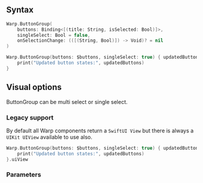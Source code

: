 

## Syntax

```swift example
Warp.ButtonGroup(
    buttons: Binding<[(title: String, isSelected: Bool)]>,
    singleSelect: Bool = false,
    onSelectionChange: (([(String, Bool)]) -> Void)? = nil
)
```

```swift example
Warp.ButtonGroup(buttons: $buttons, singleSelect: true) { updatedButtons in
    print("Updated button states:", updatedButtons)
}
```

## Visual options

ButtonGroup can be multi select or single select.

### Legacy support

By default all Warp components return a `SwiftUI View` but there is always a `UIKit UIView` available to use also.

```swift example
Warp.ButtonGroup(buttons: $buttons, singleSelect: true) { updatedButtons in
    print("Updated button states:", updatedButtons)
}.uiView
```

### Parameters

<api-table type=iOS component="ButtonGroup" />